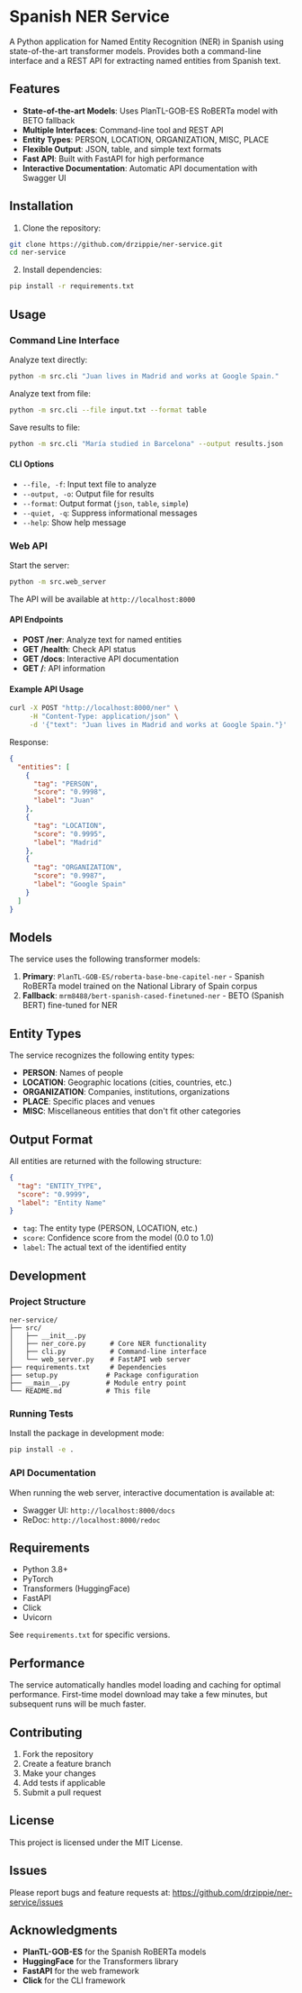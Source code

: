 # Spanish NER Service

A Python application for Named Entity Recognition (NER) in Spanish using state-of-the-art transformer models. Provides both a command-line interface and a REST API for extracting named entities from Spanish text.

## Features

- **State-of-the-art Models**: Uses PlanTL-GOB-ES RoBERTa model with BETO fallback
- **Multiple Interfaces**: Command-line tool and REST API
- **Entity Types**: PERSON, LOCATION, ORGANIZATION, MISC, PLACE
- **Flexible Output**: JSON, table, and simple text formats
- **Fast API**: Built with FastAPI for high performance
- **Interactive Documentation**: Automatic API documentation with Swagger UI

## Installation

1. Clone the repository:
```bash
git clone https://github.com/drzippie/ner-service.git
cd ner-service
```

2. Install dependencies:
```bash
pip install -r requirements.txt
```

## Usage

### Command Line Interface

Analyze text directly:
```bash
python -m src.cli "Juan lives in Madrid and works at Google Spain."
```

Analyze text from file:
```bash
python -m src.cli --file input.txt --format table
```

Save results to file:
```bash
python -m src.cli "María studied in Barcelona" --output results.json
```

#### CLI Options

- `--file, -f`: Input text file to analyze
- `--output, -o`: Output file for results
- `--format`: Output format (`json`, `table`, `simple`)
- `--quiet, -q`: Suppress informational messages
- `--help`: Show help message

### Web API

Start the server:
```bash
python -m src.web_server
```

The API will be available at `http://localhost:8000`

#### API Endpoints

- **POST /ner**: Analyze text for named entities
- **GET /health**: Check API status
- **GET /docs**: Interactive API documentation
- **GET /**: API information

#### Example API Usage

```bash
curl -X POST "http://localhost:8000/ner" \
     -H "Content-Type: application/json" \
     -d '{"text": "Juan lives in Madrid and works at Google Spain."}'
```

Response:
```json
{
  "entities": [
    {
      "tag": "PERSON",
      "score": "0.9998",
      "label": "Juan"
    },
    {
      "tag": "LOCATION",
      "score": "0.9995",
      "label": "Madrid"
    },
    {
      "tag": "ORGANIZATION",
      "score": "0.9987",
      "label": "Google Spain"
    }
  ]
}
```

## Models

The service uses the following transformer models:

1. **Primary**: `PlanTL-GOB-ES/roberta-base-bne-capitel-ner` - Spanish RoBERTa model trained on the National Library of Spain corpus
2. **Fallback**: `mrm8488/bert-spanish-cased-finetuned-ner` - BETO (Spanish BERT) fine-tuned for NER

## Entity Types

The service recognizes the following entity types:

- **PERSON**: Names of people
- **LOCATION**: Geographic locations (cities, countries, etc.)
- **ORGANIZATION**: Companies, institutions, organizations
- **PLACE**: Specific places and venues
- **MISC**: Miscellaneous entities that don't fit other categories

## Output Format

All entities are returned with the following structure:

```json
{
  "tag": "ENTITY_TYPE",
  "score": "0.9999",
  "label": "Entity Name"
}
```

- `tag`: The entity type (PERSON, LOCATION, etc.)
- `score`: Confidence score from the model (0.0 to 1.0)
- `label`: The actual text of the identified entity

## Development

### Project Structure

```
ner-service/
├── src/
│   ├── __init__.py
│   ├── ner_core.py      # Core NER functionality
│   ├── cli.py           # Command-line interface
│   └── web_server.py    # FastAPI web server
├── requirements.txt     # Dependencies
├── setup.py            # Package configuration
├── __main__.py         # Module entry point
└── README.md           # This file
```

### Running Tests

Install the package in development mode:
```bash
pip install -e .
```

### API Documentation

When running the web server, interactive documentation is available at:
- Swagger UI: `http://localhost:8000/docs`
- ReDoc: `http://localhost:8000/redoc`

## Requirements

- Python 3.8+
- PyTorch
- Transformers (HuggingFace)
- FastAPI
- Click
- Uvicorn

See `requirements.txt` for specific versions.

## Performance

The service automatically handles model loading and caching for optimal performance. First-time model download may take a few minutes, but subsequent runs will be much faster.

## Contributing

1. Fork the repository
2. Create a feature branch
3. Make your changes
4. Add tests if applicable
5. Submit a pull request

## License

This project is licensed under the MIT License.

## Issues

Please report bugs and feature requests at: https://github.com/drzippie/ner-service/issues

## Acknowledgments

- **PlanTL-GOB-ES** for the Spanish RoBERTa models
- **HuggingFace** for the Transformers library
- **FastAPI** for the web framework
- **Click** for the CLI framework